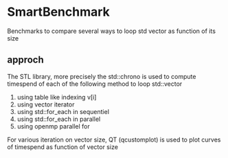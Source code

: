 # SmartBenchmark
Benchmarks to compare several  ways to loop std vector as function of its size
## approch
The STL library, more precisely the std::chrono is used to compute timespend of each of the following method to loop std::vector
1. using table like indexing v[i]
2. using vector iterator
3. using std::for_each in sequentiel
4. using std::for_each in parallel
5. using openmp parallel for

For various iteration on vector size, QT (qcustomplot) is used to plot curves of timespend as function of vector size 

